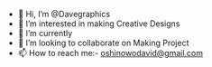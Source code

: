 - 👋 Hi, I’m @Davegraphics
- 👀 I’m interested in making Creative Designs
- 🌱 I’m currently 
- 💞️ I’m looking to collaborate on Making Project
- 📫 How to reach me:- oshinowodavid@gmail.com


